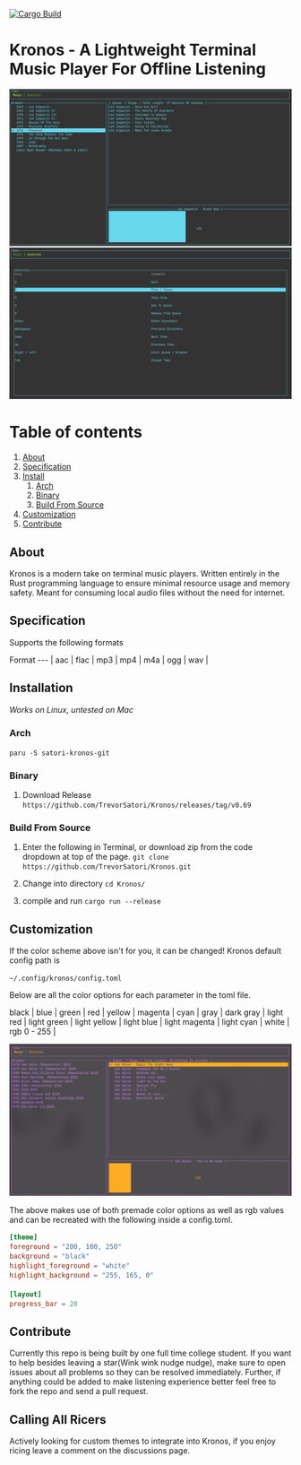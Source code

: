 [![Cargo Build](https://github.com/TrevorSatori/Kronos/actions/workflows/main.yml/badge.svg)](https://github.com/TrevorSatori/Kronos/actions/workflows/main.yml)
# Kronos - A Lightweight Terminal Music Player For Offline Listening

![Music](assets/music_tab.png?raw=true)
![Controls](assets/controls_tab.png?raw=true)

# Table of contents
1. [About](#About)
2. [Specification](#Specifications)
3. [Install](#Installation)
    1. [Arch](#Arch)
    2. [Binary](#Binary)
    2. [Build From Source](#Source)
4. [Customization](#Customization)
5. [Contribute](#Contribute)

## About 

Kronos is a modern take on terminal music players. Written entirely in the Rust programming language to ensure minimal resource usage and memory safety. Meant for consuming local audio files without the need for internet.  

## Specification

Supports the following formats

Format
--- | 
aac |
flac |
mp3 |
mp4 |
m4a |
ogg |
wav |


## Installation

*Works on Linux, untested on Mac*

### Arch

``
    paru -S satori-kronos-git
``

### Binary

1. Download Release 
``
    https://github.com/TrevorSatori/Kronos/releases/tag/v0.69
``
### Build From Source

1. Enter the following in Terminal, or download zip from the code dropdown at top of the page.
``
    git clone https://github.com/TrevorSatori/Kronos.git
``

2. Change into directory
``
    cd Kronos/
``

3. compile and run
``
    cargo run --release
``

## Customization

If the color scheme above isn't for you, it can be changed! Kronos default config path is

``
    ~/.config/kronos/config.toml
``

Below are all the color options for each parameter in the toml file. 

black | blue | green | red |
yellow | magenta | cyan | gray |
dark gray | light red | light green | light yellow | light blue | 
light magenta | light cyan | white | 
rgb 0 - 255 |


![Customized](assets/customized.png?raw=true)

The above makes use of both premade color options as well as rgb values and can be recreated with the following inside a config.toml.

```toml
[theme]
foreground = "200, 100, 250"
background = "black"
highlight_foreground = "white"
highlight_background = "255, 165, 0" 

[layout]
progress_bar = 20
```
                        
## Contribute

Currently this repo is being built by one full time college student. If you want to help besides leaving a star(Wink wink nudge nudge), make sure to open issues about all problems so they can be resolved immediately. Further, if anything could be added to make listening experience better feel free to fork the repo and send a pull request.

## Calling All Ricers
Actively looking for custom themes to integrate into Kronos, if you enjoy ricing leave a comment on the discussions page.




